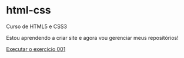 # html-css
  Curso de HTML5 e CSS3

  Estou aprendendo a criar site e agora vou gerenciar meus repositórios!

<a href="https://arthurvieirasilvaa.github.io/html-css/exercicios/ex001/index.html">Executar o exercício 001</a>
